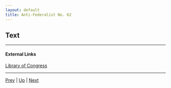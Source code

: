 ```yaml
---
layout: default
title: Anti-Federalist No. 62
---
```


## Text

---
#### External Links
[Library of Congress]()

---

[Prev](61.md) | [Up](README.md) | [Next](63.md)
